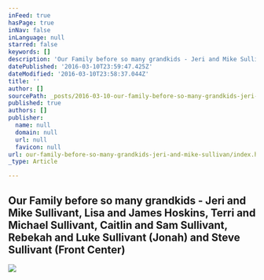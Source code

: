 ```yaml
---
inFeed: true
hasPage: true
inNav: false
inLanguage: null
starred: false
keywords: []
description: 'Our Family before so many grandkids - Jeri and Mike Sullivant, Lisa and James Hoskins, Terri and Michael Sullivant, Caitlin and Sam Sullivant, Rebekah and Luke Sullivant (Jonah) and Steve Sullivant (Front Center)'
datePublished: '2016-03-10T23:59:47.425Z'
dateModified: '2016-03-10T23:58:37.044Z'
title: ''
author: []
sourcePath: _posts/2016-03-10-our-family-before-so-many-grandkids-jeri-and-mike-sullivan.md
published: true
authors: []
publisher:
  name: null
  domain: null
  url: null
  favicon: null
url: our-family-before-so-many-grandkids-jeri-and-mike-sullivan/index.html
_type: Article

---
```

## Our Family before so many grandkids - Jeri and Mike Sullivant, Lisa and James Hoskins, Terri and Michael Sullivant, Caitlin and Sam Sullivant, Rebekah and Luke Sullivant (Jonah) and Steve Sullivant (Front Center)
![](https://the-grid-user-content.s3-us-west-2.amazonaws.com/09499b4d-16a5-48e9-a888-cc78e294d5bf.png)